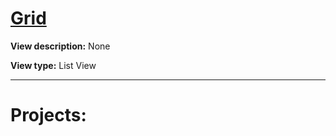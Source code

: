 # [Grid](https://cmssdt.cern.ch/jenkins/view/Grid)

**View description:** None

**View type:** List View

---

# Projects:

